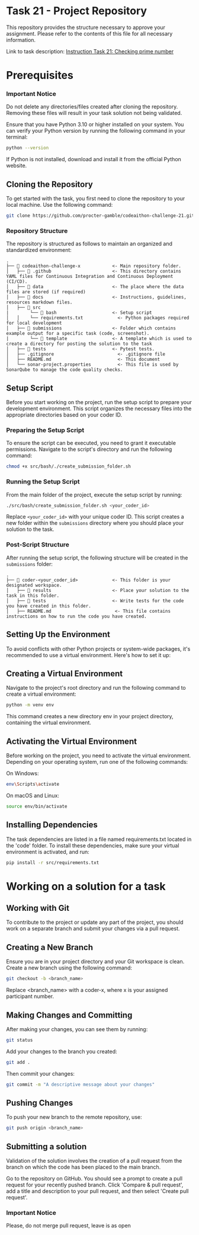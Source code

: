 # Task 21 - Project Repository

This repository provides the structure necessary to approve your assignment. Please refer to the contents of this file for all necessary information.

Link to task description: [Instruction Task 21: Checking prime number](docs/instructions.md)

# Prerequisites

### Important Notice

Do not delete any directories/files created after cloning the repository. Removing these files will result in your task solution not being validated.

Ensure that you have Python 3.10 or higher installed on your system. You can verify your Python version by running the following command in your terminal:

```bash
python --version
```

If Python is not installed, download and install it from the official Python website.

## Cloning the Repository

To get started with the task, you first need to clone the repository to your local machine. Use the following command:

```bash
git clone https://github.com/procter-gamble/codeaithon-challenge-21.git
```

### Repository Structure

The repository is structured as follows to maintain an organized and standardized environment:

```
.
├── 📂 codeaithon-challenge-x            <- Main repository folder.
│   ├── 📂 .github                       <- This directory contains YAML files for Continuous Integration and Continuous Deployment (CI/CD).
│   ├── 📂 data                          <- The place where the data files are stored (if required)
│   ├── 📂 docs                          <- Instructions, guidelines, resources markdown files.
│   ├── 📂 src
|        └── 📂 bash                     <- Setup script
│   │    └── requirements.txt             <- Python packages required for local development
│   ├── 📂 submissions                   <- Folder which contains example output for a specific task (code, screenshot).
|        └── 📂 template                 <- A template which is used to create a directory for posting the solution to the task
│   ├── 📂 tests                         <- Pytest tests.
│   ├── .gitignore                        <- .gitignore file
│   ├── README.md                         <- This document
│   └── sonar-project.properties          <- This file is used by SonarQube to manage the code quality checks.
```

## Setup Script

Before you start working on the project, run the setup script to prepare your development environment. This script organizes the necessary files into the appropriate directories based on your coder ID.

### Preparing the Setup Script

To ensure the script can be executed, you need to grant it executable permissions. Navigate to the script's directory and run the following command:

```bash
chmod +x src/bash/./create_submission_folder.sh
```

### Running the Setup Script

From the main folder of the project, execute the setup script by running:

```bash
./src/bash/create_submission_folder.sh <your_coder_id>
```

Replace `<your_coder_id>` with your unique coder ID. This script creates a new folder within the `submissions` directory where you should place your solution to the task.

### Post-Script Structure

After running the setup script, the following structure will be created in the `submissions` folder:

```
.
├── 📂 coder-<your_coder_id>             <- This folder is your designated workspace.
│   ├── 📂 results                       <- Place your solution to the task in this folder.
│   ├── 📂 tests                         <- Write tests for the code you have created in this folder.
│   ├── README.md                        <- This file contains instructions on how to run the code you have created.
```

## Setting Up the Environment

To avoid conflicts with other Python projects or system-wide packages, it's recommended to use a virtual environment. Here's how to set it up:

## Creating a Virtual Environment

Navigate to the project's root directory and run the following command to create a virtual environment:

```bash
python -m venv env
```

This command creates a new directory env in your project directory, containing the virtual environment.

## Activating the Virtual Environment

Before working on the project, you need to activate the virtual environment. Depending on your operating system, run one of the following commands:

On Windows:

```bash
env\Scripts\activate
```

On macOS and Linux:

```bash
source env/bin/activate
```

## Installing Dependencies

The task dependencies are listed in a file named requirements.txt located in the 'code' folder. To install these dependencies, make sure your virtual environment is activated, and run:

```bash
pip install -r src/requirements.txt
```

# Working on a solution for a task

## Working with Git

To contribute to the project or update any part of the project, you should work on a separate branch and submit your changes via a pull request.

## Creating a New Branch

Ensure you are in your project directory and your Git workspace is clean. Create a new branch using the following command:

```bash
git checkout -b <branch_name>
```

Replace <branch_name> with a coder-x, where x is your assigned participant number.

## Making Changes and Committing

After making your changes, you can see them by running:

```bash
git status
```

Add your changes to the branch you created:

```bash
git add .
```

Then commit your changes:

```bash
git commit -m "A descriptive message about your changes"
```

## Pushing Changes

To push your new branch to the remote repository, use:

```bash
git push origin <branch_name>
```

## Submitting a solution

Validation of the solution involves the creation of a pull request from the branch on which the code has been placed to the main branch.

Go to the repository on GitHub. You should see a prompt to create a pull request for your recently pushed branch. Click 'Compare & pull request', add a title and description to your pull request, and then select 'Create pull request'.

### Important Notice

Please, do not merge pull request, leave is as open
